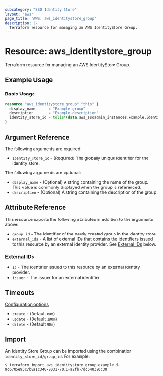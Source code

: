 ```yaml
---
subcategory: "SSO Identity Store"
layout: "aws"
page_title: "AWS: aws_identitystore_group"
description: |-
  Terraform resource for managing an AWS IdentityStore Group.
---
```


# Resource: aws_identitystore_group

Terraform resource for managing an AWS IdentityStore Group.

## Example Usage

### Basic Usage

```terraform
resource "aws_identitystore_group" "this" {
  display_name      = "Example group"
  description       = "Example description"
  identity_store_id = tolist(data.aws_ssoadmin_instances.example.identity_store_ids)[0]
}
```

## Argument Reference

The following arguments are required:

* `identity_store_id` - (Required) The globally unique identifier for the identity store.

The following arguments are optional:

* `display_name` - (Optional) A string containing the name of the group. This value is commonly displayed when the group is referenced.
* `description` - (Optional) A string containing the description of the group.

## Attribute Reference

This resource exports the following attributes in addition to the arguments above:

* `group_id` - The identifier of the newly created group in the identity store.
* `external_ids` - A list of external IDs that contains the identifiers issued to this resource by an external identity provider. See [External IDs](#external-ids) below.

### External IDs

* `id` - The identifier issued to this resource by an external identity provider.
* `issuer` - The issuer for an external identifier.

## Timeouts

[Configuration options](https://developer.hashicorp.com/terraform/language/resources/syntax#operation-timeouts):

* `create` - (Default `60m`)
* `update` - (Default `180m`)
* `delete` - (Default `90m`)

## Import

An Identity Store Group can be imported using the combination `identity_store_id/group_id`. For example:

```
$ terraform import aws_identitystore_group.example d-9c6705e95c/b8a1c340-8031-7071-a2fb-7dc540320c30
```

